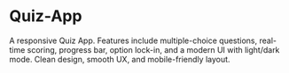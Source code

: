 # Quiz-App
A responsive Quiz App. Features include multiple-choice questions, real-time scoring, progress bar, option lock-in, and a modern UI with light/dark mode. Clean design, smooth UX, and mobile-friendly layout.
